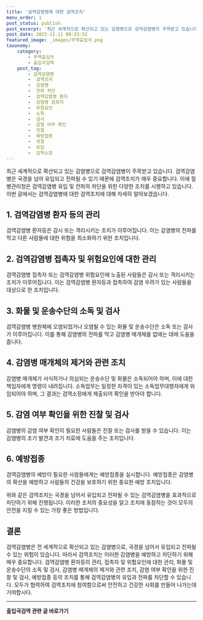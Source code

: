 ```yaml
---
title: '검역감염병에 대한 검역조치'
menu_order: 1
post_status: publish
post_excerpt: '최근 세계적으로 확산되고 있는 감염병으로 검역감염병이 주목받고 있습니다. 검역감염병은 국경을 넘어 유입되고 전파될 수 있기 때문에 검역조치가 매우 중요합니다. 이에 질병관리청은 검역감염병 유입 및 전파의 차단을 위한 다양한 조치를 시행하고 있습니다. 이번 글에서는 검역감염병에 대한 검역조치에 대해 자세히 알아보겠습니다.'
post_date: 2023-11-11 08:23:52
featured_image: _images/무역출입국.png
taxonomy:
    category:
        - 무역출입국
        - 출입국검역
    post_tag:
        - 검역감염병
        -  검역조치
        -  감염병
        -  전파 차단
        -  검역감염병 환자
        -  감염병 접촉자
        -  위험요인
        -  소독
        -  검사
        -  감염 여부 확인
        -  진찰
        -  예방접종
        -  국경
        -  유입
        -  검역소장
---
```



최근 세계적으로 확산되고 있는 감염병으로 검역감염병이 주목받고 있습니다. 검역감염병은 국경을 넘어 유입되고 전파될 수 있기 때문에 검역조치가 매우 중요합니다. 이에 질병관리청은 검역감염병 유입 및 전파의 차단을 위한 다양한 조치를 시행하고 있습니다. 이번 글에서는 검역감염병에 대한 검역조치에 대해 자세히 알아보겠습니다. 

## 1. 검역감염병 환자 등의 관리

검역감염병 환자등은 감시 또는 격리시키는 조치가 이루어집니다. 이는 감염병의 전파를 막고 다른 사람들에 대한 위험을 최소화하기 위한 조치입니다.

## 2. 검역감염병 접촉자 및 위험요인에 대한 관리

검역감염병 접촉자 또는 검역감염병 위험요인에 노출된 사람들은 감시 또는 격리시키는 조치가 이루어집니다. 이는 검역감염병 환자등과 접촉하여 감염 우려가 있는 사람들을 대상으로 한 조치입니다.

## 3. 화물 및 운송수단의 소독 및 검사

검역감염병 병원체에 오염되었거나 오염될 수 있는 화물 및 운송수단은 소독 또는 검사가 이루어집니다. 이를 통해 감염병의 전파를 막고 감염병 매개체를 없애는 데에 도움을 줍니다.

## 4. 감염병 매개체의 제거와 관련 조치

감염병 매개체가 서식하거나 의심되는 운송수단 및 화물은 소독되어야 하며, 이에 대한 책임자에게 명령이 내려집니다. 소독업무는 일정한 자격이 있는 소독업무대행자에게 위임되어야 하며, 그 결과는 검역소장에게 제출되어 확인을 받아야 합니다.

## 5. 감염 여부 확인을 위한 진찰 및 검사

감염병의 감염 여부 확인이 필요한 사람들은 진찰 또는 검사를 받을 수 있습니다. 이는 감염병의 조기 발견과 조기 치료에 도움을 주는 조치입니다.

## 6. 예방접종

검역감염병의 예방이 필요한 사람들에게는 예방접종을 실시합니다. 예방접종은 감염병의 확산을 예방하고 사람들의 건강을 보호하기 위한 중요한 예방 조치입니다.

위와 같은 검역조치는 국경을 넘어서 유입되고 전파될 수 있는 검역감염병을 효과적으로 차단하기 위해 진행됩니다. 이러한 조치의 중요성을 알고 조치에 동참하는 것이 모두의 안전을 지킬 수 있는 가장 좋은 방법입니다.

## 결론

검역감염병은 전 세계적으로 확산되고 있는 감염병으로, 국경을 넘어서 유입되고 전파될 수 있는 위험이 있습니다. 따라서 검역조치는 이러한 감염병을 예방하고 차단하기 위해 매우 중요합니다. 검역감염병 환자등의 관리, 접촉자 및 위험요인에 대한 관리, 화물 및 운송수단의 소독 및 검사, 감염병 매개체의 제거와 관련 조치, 감염 여부 확인을 위한 진찰 및 검사, 예방접종 등의 조치를 통해 검역감염병의 유입과 전파를 차단할 수 있습니다. 모두가 협력하여 검역조치에 참여함으로써 안전하고 건강한 사회를 만들어 나가는데 기여합시다.
<!-- wp:separator -->
<hr class="wp-block-separator has-alpha-channel-opacity"/>
<!-- /wp:separator -->

<!-- wp:group {"backgroundColor":"base","layout":{"type":"constrained"}} -->
<div class="wp-block-group has-base-background-color has-background"><!-- wp:paragraph {"align":"center","fontSize":"medium"} -->
<p class="has-text-align-center has-large-font-size"><strong>출입국검역 관련 글 바로가기</strong></p>
<!-- /wp:paragraph -->


<!-- wp:latest-posts
{"categories":[{"id":14934,"count":19,"description":"","link":"https://uknowlaw.com/category/%ec%b6%9c%ec%9e%85%ea%b5%ad%ea%b2%80%ec%97%ad/","name":"출입국검역","slug":"출입국검역","taxonomy":"category","parent":0,"meta":[],"_links":{"self":[{"href":"https://uknowlaw.com/wp-json/wp/v2/categories/14934"}],"collection":[{"href":"https://uknowlaw.com/wp-json/wp/v2/categories"}],"about":[{"href":"https://uknowlaw.com/wp-json/wp/v2/taxonomies/category"}],"wp:post_type":[{"href":"https://uknowlaw.com/wp-json/wp/v2/posts?categories=14934"}],"curies":[{"name":"wp","href":"https://api.w.org/{rel}","templated":true}]}}],"postsToShow":100,"excerptLength":28,"postLayout":"grid","columns":2,"featuredImageAlign":"left","featuredImageSizeSlug":"large","fontSize":"small"} /--></div>
<!-- /wp:group -->